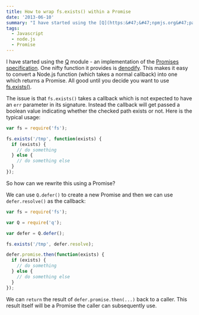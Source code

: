 ```yaml
---
title: How to wrap fs.exists() within a Promise
date: '2013-06-10'
summary: "I have started using the [Q](https:&#47;&#47;npmjs.org&#47;package&#47;q) module - an implementation of the [Promises specification](https:&#47;&#47;github.com&#47;promises-aplus&#47;promises-spec). One nifty function it provides is [denodify](https:&#47;&#47;github.com&#47;kriskowal&#47;q&#47;wiki&#47;API-Reference#qdenodeifynodefunc-args). This makes it easy to convert a Node.js function (which takes a normal callback) into one which returns a Promise. All good until you decide you want to use [fs.exists()](http:&#47;&#47;nodejs.org&#47;api&#47;fs.html#fs_fs_exists_path_callback). \r\n"
tags:
  - Javascript
  - node.js
  - Promise
---
```

I have started using the [Q](https://npmjs.org/package/q) module - an implementation of the [Promises specification](https://github.com/promises-aplus/promises-spec). One nifty function it provides is [denodify](https://github.com/kriskowal/q/wiki/API-Reference#qdenodeifynodefunc-args). This makes it easy to convert a Node.js function (which takes a normal callback) into one which returns a Promise. All good until you decide you want to use [fs.exists()](http://nodejs.org/api/fs.html#fs_fs_exists_path_callback).
<a id="more"></a><a id="more-1561"></a>

The issue is that `fs.exists()` takes a callback which is not expected to have an `err` parameter in its signature. Instead the callback will get passed a boolean value indicating whether the checked path exists or not. Here is the typical usage:

```js
var fs = require('fs');

fs.exists('/tmp', function(exists) {
  if (exists) {
    // do something
  } else {
    // do something else
  }
});
```

So how can we rewrite this using a Promise?

We can use `Q.defer()` to create a new Promise and then we can use `defer.resolve()` as the callback:

```js
var fs = require('fs');

var Q = require('q');

var defer = Q.defer();

fs.exists('/tmp', defer.resolve);

defer.promise.then(function(exists) {
  if (exists) {
    // do something
  } else {
    // do something else
  }
});
```

We can `return` the result of `defer.promise.then(...)` back to a caller. This result itself will be a Promise the caller can subsequently use.
